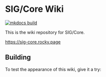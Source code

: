 # SIG/Core Wiki
[![mkdocs build](https://github.com/rocky-linux/sig-core-wiki/actions/workflows/gh.yml/badge.svg)](https://github.com/rocky-linux/sig-core-wiki/actions/workflows/gh.yml)

This is the wiki repository for SIG/Core.

https://sig-core.rocky.page

## Building

To test the appearance of this wiki, give it a try:

```

```
